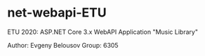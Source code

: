 # net-webapi-ETU
ETU 2020: ASP.NET Core 3.x WebAPI Application "Music Library"

Author: Evgeny Belousov
Group: 6305
